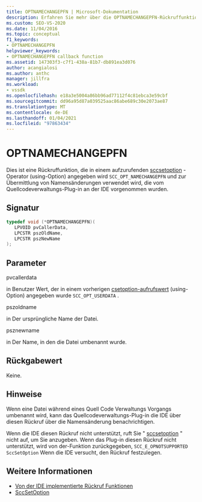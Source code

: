 ```yaml
---
title: OPTNAMECHANGEPFN | Microsoft-Dokumentation
description: Erfahren Sie mehr über die OPTNAMECHANGEPFN-Rückruffunktion, die Namensänderungen aus dem Quellcodeverwaltungs-Plug-in an die Visual Studio-IDE übermittelt.
ms.custom: SEO-VS-2020
ms.date: 11/04/2016
ms.topic: conceptual
f1_keywords:
- OPTNAMECHANGEPFN
helpviewer_keywords:
- OPTNAMECHANGEPFN callback function
ms.assetid: 147303f3-c7f1-438a-81b7-db891ea3d076
author: acangialosi
ms.author: anthc
manager: jillfra
ms.workload:
- vssdk
ms.openlocfilehash: e18a3e5004a86bb96ad77112f4c81ebca3e59cbf
ms.sourcegitcommit: dd96a95d87a039525aac86abe689c30e2073ae87
ms.translationtype: MT
ms.contentlocale: de-DE
ms.lasthandoff: 01/04/2021
ms.locfileid: "97863434"
---
```

# <a name="optnamechangepfn"></a>OPTNAMECHANGEPFN
Dies ist eine Rückruffunktion, die in einem aufzurufenden [sccsetoption](../extensibility/sccsetoption-function.md) -Operator (using-Option) angegeben wird `SCC_OPT_NAMECHANGEPFN` und zur Übermittlung von Namensänderungen verwendet wird, die vom Quellcodeverwaltungs-Plug-in an der IDE vorgenommen wurden.

## <a name="signature"></a>Signatur

```cpp
typedef void (*OPTNAMECHANGEPFN)(
   LPVOID pvCallerData,
   LPCSTR pszOldName,
   LPCSTR pszNewName
);
```

## <a name="parameters"></a>Parameter
 pvcallerdata

in Benutzer Wert, der in einem vorherigen [csetoption-aufrufswert](../extensibility/sccsetoption-function.md) (using-Option) angegeben wurde `SCC_OPT_USERDATA` .

 pszoldname

in Der ursprüngliche Name der Datei.

 psznewname

in Der Name, in den die Datei umbenannt wurde.

## <a name="return-value"></a>Rückgabewert
 Keine.

## <a name="remarks"></a>Hinweise
 Wenn eine Datei während eines Quell Code Verwaltungs Vorgangs umbenannt wird, kann das Quellcodeverwaltungs-Plug-in die IDE über diesen Rückruf über die Namensänderung benachrichtigen.

 Wenn die IDE diesen Rückruf nicht unterstützt, ruft Sie " [sccsetoption](../extensibility/sccsetoption-function.md) " nicht auf, um Sie anzugeben. Wenn das Plug-in diesen Rückruf nicht unterstützt, wird von der-Funktion zurückgegeben, `SCC_E_OPNOTSUPPORTED` `SccSetOption` Wenn die IDE versucht, den Rückruf festzulegen.

## <a name="see-also"></a>Weitere Informationen
- [Von der IDE implementierte Rückruf Funktionen](../extensibility/callback-functions-implemented-by-the-ide.md)
- [SccSetOption](../extensibility/sccsetoption-function.md)
